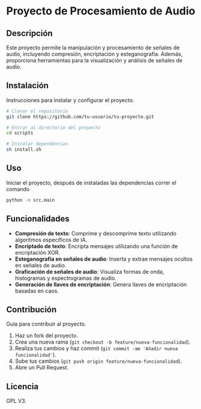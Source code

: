 # Proyecto de Procesamiento de Audio

## Descripción

Este proyecto permite la manipulación y procesamiento de señales de audio, incluyendo compresión, encriptación y esteganografía. Además, proporciona herramientas para la visualización y análisis de señales de audio.

## Instalación

Instrucciones para instalar y configurar el proyecto.

```bash
# Clonar el repositorio
git clone https://github.com/tu-usuario/tu-proyecto.git

# Entrar al directorio del proyecto
cd scripts

# Instalar dependencias
sh install.sh
```

## Uso

Iniciar el proyecto, después de instaladas las dependencias correr el comando

```bash
python -m src.main
```

## Funcionalidades

- **Compresión de texto**: Comprime y descomprime texto utilizando algoritmos específicos de IA.
- **Encriptado de texto**: Encripta mensajes utilizando una función de encriptación XOR.
- **Esteganografía en señales de audio**: Inserta y extrae mensajes ocultos en señales de audio.
- **Graficación de señales de audio**: Visualiza formas de onda, histogramas y espectrogramas de audio.
- **Generación de llaves de encriptación**: Genera llaves de encriptación basadas en caos.

## Contribución

Guía para contribuir al proyecto.

1. Haz un fork del proyecto.
2. Crea una nueva rama (`git checkout -b feature/nueva-funcionalidad`).
3. Realiza tus cambios y haz commit (`git commit -am 'Añadir nueva funcionalidad'`).
4. Sube tus cambios (`git push origin feature/nueva-funcionalidad`).
5. Abre un Pull Request.

## Licencia

GPL V3.
